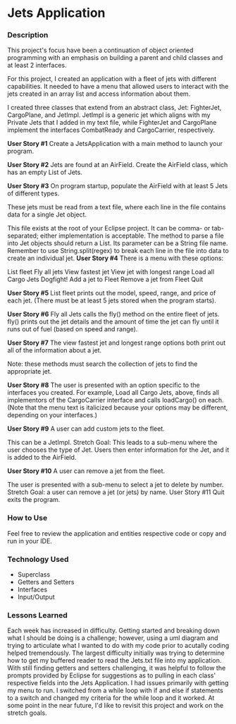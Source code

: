 # Jets Application

### Description
This project's focus have been a continuation of object oriented programming with an emphasis on building a parent and child classes and at least 2 interfaces.

For this project, I created an application with a fleet of jets with different capabilities.  It needed to have a menu that allowed users to interact with the jets created in an array list and access information about them.

I created three classes that extend from an abstract class, Jet: FighterJet, CargoPlane, and JetImpl. JetImpl is a generic jet which aligns with my Private Jets that I added in my text file, while FighterJet and CargoPlane implement the interfaces CombatReady and CargoCarrier, respectively.

**User Story #1**
Create a JetsApplication with a main method to launch your program.

**User Story #2**
Jets are found at an AirField. Create the AirField class, which has an empty List of Jets.

**User Story #3**
On program startup, populate the AirField with at least 5 Jets of different types.

These jets must be read from a text file, where each line in the file contains data for a single Jet object.

This file exists at the root of your Eclipse project. It can be comma- or tab-separated; either implementation is acceptable.
The method to parse a file into Jet objects should return a List<Jet>. Its parameter can be a String file name.
Remember to use String.split(regex) to break each line in the file into data to create an individual jet.
**User Story #4**
There is a menu with these options:

List fleet
Fly all jets
View fastest jet
View jet with longest range
Load all Cargo Jets
Dogfight!
Add a jet to Fleet
Remove a jet from Fleet
Quit
  
**User Story #5**
List fleet prints out the model, speed, range, and price of each jet. (There must be at least 5 jets stored when the program starts).

**User Story #6**
Fly all Jets calls the fly() method on the entire fleet of jets. fly() prints out the jet details and the amount of time the jet can fly until it runs out of fuel (based on speed and range).

**User Story #7**
The view fastest jet and longest range options both print out all of the information about a jet.

Note: these methods must search the collection of jets to find the appropriate jet.
  
**User Story #8**
The user is presented with an option specific to the interfaces you created. For example, Load all Cargo Jets, above, finds all implementors of the CargoCarrier interface and calls loadCargo() on each. (Note that the menu text is italicized because your options may be different, depending on your interfaces.)

**User Story #9**
A user can add custom jets to the fleet.

This can be a JetImpl.
Stretch Goal: This leads to a sub-menu where the user chooses the type of Jet.
Users then enter information for the Jet, and it is added to the AirField.

**User Story #10**
A user can remove a jet from the fleet.

The user is presented with a sub-menu to select a jet to delete by number.
Stretch Goal: a user can remove a jet (or jets) by name.
User Story #11
Quit exits the program.


### How to Use

Feel free to review the application and entities respective code or copy and run in your IDE.
  
### Technology Used
* Superclass
* Getters and Setters
* Interfaces
* Input/Output
  
### Lessons Learned
  
Each week has increased in difficulty.  Getting started and breaking down what I should be doing is a challenge; however, using a uml diagram and trying to articulate what I wanted to do with my code prior to acutally coding helped tremendously.  The largest difficulty initially was trying to determine how to get my buffered reader to read the Jets.txt file into my application.  With still finding getters and setters challenging, it was helpful to follow the prompts provided by Eclipse for suggestions as to pulling in each class' respective fields into the Jets Application. I had issues primarily with getting my menu to run. I switched from a while loop with if and else if statements to a switch and changed my criteria for the while loop and it worked.  At some point in the near future, I'd like to revisit this project and work on the stretch goals.
